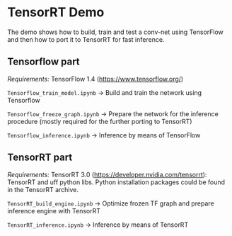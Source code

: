 # TensorRT Demo

The demo shows how to build, train and test a conv-net using TensorFlow and then how to port it to TensorRT for fast inference.

## Tensorflow part

*Requirements:* TensorFlow 1.4 (https://www.tensorflow.org/)

`Tensorflow_train_model.ipynb` -> Build and train the network using Tensorflow

`Tensorflow_freeze_graph.ipynb` -> Prepare the network for the inference procedure (mostly required for the further porting to TensorRT)

`Tensorflow_inference.ipynb` -> Inference by means of TensorFlow

## TensorRT part
*Requirements:* TensorRT 3.0 (https://developer.nvidia.com/tensorrt): TensorRT and uff python libs. Python installation packages could be found in the TensorRT archive.

`TensorRT_build_engine.ipynb` -> Optimize frozen TF graph and prepare inference engine with TensorRT

`TensorRT_inference.ipynb` -> Inference by means of TensorRT
